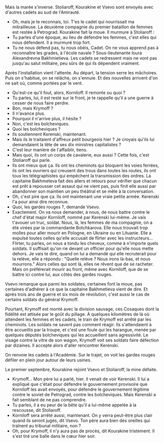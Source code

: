 
Mais la marée s'inverse. Stoliaroff, Kourakine et Vsevo sont envoyés avec d'autres cadets au sud de l'Amirauté. 
- Oh, mais je te reconnais, toi. T'es le cadet qui nourrissait ma mitrailleuse. 
La deuxième compagnie du premier bataillon de femmes est restée à Petrograd. Kourakine fait la moue. Il murmure à Stoliaroff :
- Tu parles d'une époque, au lieu de défendre les femmes, c'est elles qui nous défendent. 
Il a murmuré trop fort. 
- Tu ne nous défend pas, tu nous obéis, Cadet. On ne vous apprend pas à reconnaître les grades, à l'école navale ? Sous-lieutenante Ioura Alexandrevna Bakhmietieva.
Les cadets se redressent mais ne vont pas jusqu'au salut militaire, peu sûrs de qui ils dépendent vraiment. 

Après l'installation vient l'attente. Au départ, la tension serre les mâchoires. Puis on s'habitue, on se relâche, on s'ennuie. Et des nouvelles arrivent d'on ne sait où, comme portées par le vent. 
- Qu'est-ce qu'il fout, alors, Korniloff. Il remonte ou quoi ? 
- Tu parles, lui, il est resté sur le front, je te rappelle qu'il a une guerre à cesser de nous faire perdre. 
- Bon, mais Krymoff ? 
- Il n'avance plus. 
- Pourquoi il n'arrive plus, il hésite ? 
- Non, c'est les bolcheviques. 
- Quoi les bolcheviques ?
- Ils soutiennent Kerenski, maintenant. 
- Mais ils le traitaient d'affreux petit bourgeois hier ? Je croyais qu'ils lui demandaient la tête de ses dix ministres capitalistes ? 
- C'est leur manière de l'affaiblir, tiens. 
- Mais quoi, ils ont un corps de cavalerie, eux aussi ? 
Cette fois, c'est Stoliaroff qui parle. 
- Ils ont mieux que ça. Ils ont les cheminots qui bloquent les voies ferrées, ils ont les ouvriers qui creusent des trous dans toutes les routes, ils ont tous les télégraphistes qui empêchent la transmission des ordres. 
La capitaine Bakhmeteva fait des allers et retours pour vérifier que chacun est prêt à repousser cet assaut qui ne vient pas, puis finit elle aussi par abandonner son maintien un peu théâtral et se mêle à la conversation. 
- Oh, c'est pire que ça. Ils ont maintenant une vraie petite armée. Kerenski l'a pour ainsi dire reconnue. 
- Quoi, les gardes rouges ?, demande Vsevo. 
- Exactement. On va nous demander, à nous, de nous battre contre le chef d'état major Korniloff, nommé par Kerenski lui-même. Je vais t'avouer un truc, soldat. Nous, là, les femmes de ma compagnie, on a été virées par la commandante Botchkarova. Elle nous trouvait trop molles pour aller mourir en Pologne, en Ukraine ou en Lituanie. Elle a expulsé toutes celles qu'elle accusait de flirter avec les instructeurs... Flirter, tu parles, on nous a tondu les cheveux, comme à n'importe quels soldats. Il suffisait qu'on rie devant un officier pour qu'elle nous mette dehors. Je vais te dire, quand on lui a demandé qui elle recruterait pour la relève, elle a répondu : "Quelle relève ? Nous irons là-bas, et nous mourrons." Alors celles qui sont là, elles ne rêvent que de se racheter. Mais on préférerait mourir au front, même avec Korniloff, que de se battre ici contre lui, aux côtés des gardes rouges. 

Vsevo remarque que parmi les soldates, certaines font la moue, pas certaines d'adhérer à ce que la capitaine Bakhmetieva vient de dire. Et après trois ans de guerre et six mois de révolution, c'est aussi le cas de certains soldats du général Krymoff.

Pourtant, Krymoff est monté avec la division sauvage, ces Cosaques dont la fidélité est attisée par le goût du pillage. À quelques kilomètres de là où attendent les femmes et les cadets, le train de Krymoff est arrêté par les cheminots. Les soldats ne savent pas comment réagir. Ils s'attendaient à être accueillis par la troupe, et c'est une foule qui les harangue, menée par quelques députés bolcheviques qui les accueillent sans agressivité. Le visage contre la vitre de son wagon, Krymoff voit ses soldats faire défection par dizaines. Il accepte alors d'aller rencontrer Kerenski. 

On renvoie les cadets à l'Académie. Sur le trajet, on voit les gardes rouges défiler en plein jour autour de leurs usines. 

Le premier septembre, Kourakine rejoint Vsevo et Stoliaroff, la mine défaite. 
- Krymoff... Mon père lui a parlé, hier. Il venait de voir Kerenski. Il lui a expliqué que c'était pour défendre le gouvernement provisoire que Korniloff les avait envoyés, pour défendre le gouvernement légitime contre le soviet de Petrograd, contre les bolcheviques. Mais Kerenski a fait semblant de ne pas comprendre. 
- Tu parles, il a eu peur de la bête qu'il a lui-même appelée à la rescousse, dit Stoliaroff. 
- Korniloff sera arrêté aussi, maintenant. On y verra peut-être plus clair quand ils seront jugés, dit Vsevo. Ton père aura bien des oreilles qui traînent au tribunal militaire, non ?
- Oh, pour Krymoff, il n'y aura pas de procès, dit Kourakine tristement. Il s'est tiré une balle dans le cœur hier soir. 

